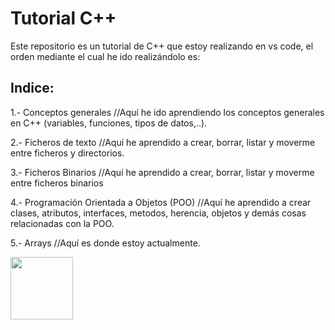 <h1><bold>Tutorial C++</bold></h1>

<p>Este repositorio es un tutorial de C++ que estoy realizando en vs code, el orden mediante el cual he ido realizándolo es: </p>

<h2> Indice: </h2>

<p>1.- Conceptos generales //Aquí he ido aprendiendo los conceptos generales en C++ (variables, funciones, tipos de datos,..).</p>
<p>2.- Ficheros de texto //Aquí he aprendido a crear, borrar, listar y moverme entre ficheros y directorios.</p>
<p>3.- Ficheros Binarios //Aquí he aprendido a crear, borrar, listar y moverme entre ficheros binarios</p>
<p>4.- Programación Orientada a Objetos (POO) //Aquí he aprendido a crear clases, atributos, interfaces, metodos, herencia, objetos y demás cosas relacionadas con la POO.</p>
<p>5.- Arrays //Aquí es donde estoy actualmente.</p>

<p></p>
<img src="https://creazilla-store.fra1.digitaloceanspaces.com/cliparts/7829302/c-programming-language-clipart-md.png" width="100" height="100">
